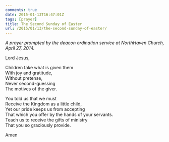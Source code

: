 ```yaml
---
comments: true
date: 2015-01-13T16:47:01Z
tags: [prayer]
title: The Second Sunday of Easter
url: /2015/01/13/the-second-sunday-of-easter/
---
```


*A prayer prompted by the deacon ordination service at NorthHaven Church, April 27, 2014.*

Lord Jesus,

Children take what is given them  
With joy and gratitude,  
Without pretense,  
Never second-guessing  
The motives of the giver.

You told us that we must  
Receive the Kingdom as a little child,  
Yet our pride keeps us from accepting  
That which you offer by the hands of your servants.  
Teach us to receive the gifts of ministry  
That you so graciously provide.

Amen

